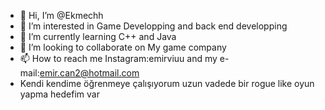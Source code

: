 - 👋 Hi, I’m @Ekmechh
- 👀 I’m interested in Game Developping and back end developping
- 🌱 I’m currently learning C++ and Java
- 💞️ I’m looking to collaborate on My game company
- 📫 How to reach me Instagram:emirviuu and my e-mail:emir.can2@hotmail.com
- Kendi kendime öğrenmeye çalışıyorum uzun vadede bir rogue like oyun yapma hedefim var 

<!---
Ekmechh/Ekmechh is a ✨ special ✨ repository because its `README.md` (this file) appears on your GitHub profile.
You can click the Preview link to take a look at your changes.

--->

